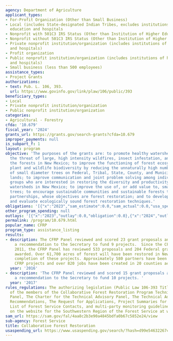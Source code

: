```yaml
---
agency: Department of Agriculture
applicant_types:
- For-Profit Organization (Other than Small Business)
- Local (includes State-designated Indian Tribes, excludes institutions of higher
  education and hospitals
- Nonprofit with 501C3 IRS Status (Other than Institution of Higher Education)
- Nonprofit without 501C3 IRS Status (Other than Institution of Higher Education)
- Private nonprofit institution/organization (includes institutions of higher education
  and hospitals)
- Profit organization
- Public nonprofit institution/organization (includes institutions of higher education
  and hospitals)
- Small business (less than 500 employees)
assistance_types:
- Project Grants
authorizations:
- text: Pub. L. 106, 393.
  url: https://www.govinfo.gov/link/plaw/106/public/393
beneficiary_types:
- Local
- Private nonprofit institution/organization
- Public nonprofit institution/organization
categories:
- Agricultural - Forestry
cfda: '10.679'
fiscal_year: '2024'
grants_url: https://grants.gov/search-grants?cfda=10.679
improper_payments: null
is_subpart_f: 1
layout: program
objective: 'The purposes of the grants are: to promote healthy watersheds and reduce
  the threat of large, high intensity wildfires, insect infestation, and disease in
  the forests in New Mexico; to improve the functioning of forest ecosystems and enhance
  plant and wildlife biodiversity by reducing the unnaturally high number and density
  of small diameter trees on Federal, Tribal, State, County, and Municipal forest
  lands; to improve communication and joint problem solving among individuals and
  groups who are interested in restoring the diversity and productivity of forested
  watersheds in New Mexico; to improve the use of, or add value to, small diameter
  trees; to encourage sustainable communities and sustainable forests through collaborative
  partnerships, whose objectives are forest restoration; and to develop, demonstrate,
  and evaluate ecologically sound forest restoration techniques.'
obligations: '[{"x":"2023","sam_estimate":0.0,"sam_actual":0.0,"usa_spending_actual":-545518.0},{"x":"2024","sam_estimate":0.0,"sam_actual":0.0,"usa_spending_actual":-21803.16},{"x":"2025","sam_estimate":0.0,"sam_actual":0.0,"usa_spending_actual":-19527.77}]'
other_program_spending: null
outlays: '[{"x":"2023","outlay":0.0,"obligation":0.0},{"x":"2024","outlay":0.0,"obligation":0.0},{"x":"2025","outlay":0.0,"obligation":0.0}]'
permalink: /program/10.679.html
popular_name: CFRP
program_type: assistance_listing
results:
- description: The CFRP Panel reviewed and scored 23 grant proposals and submitted
    a recommendation to the Secretary to fund 9 projects.  Since the CFRP began in
    2011, the CFRP Panel has reviewed 533 proposals and 204 Federal grants have been
    awarded. Over 61,700 acres of forest will have been restored in New Mexico upon
    completion of these projects. Approximately 580 partners have been involved in
    CFRP projects and over 820 jobs have been created in 20 counties across New Mexico.
  year: '2016'
- description: 'The CFRP Panel reviewed and scored 15 grant proposals and submitted
    a recommendation to the Secretary to fund 10 projects. '
  year: '2017'
rules_regulations: The authorizing legislation (Public Law 106-393 Title VI), a list
  of the members of the Collaborative Forest Restoration Program Technical Advisory
  Panel, The Charter for the Technical Advisory Panel, The Technical Advisory Panel
  Recommendations, The Request for Applications, Project Summaries for funded activities,  a
  List of Forest Service Contacts, and multi-party monitoring guidelines can be found
  on the website for the Southwestern Region of the Forest Service at www.fs.usda.gov/goto/r3/cfrp.
sam_url: https://sam.gov/fal/4aa8c2b3e90a4845bdfa0b67c5852e24/view
sub-agency: Forest Service
title: Collaborative Forest Restoration
usaspending_url: https://www.usaspending.gov/search/?hash=d99e54632267c169bb5d1c58782f470a
---
```


